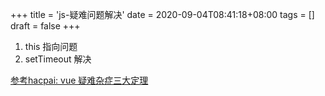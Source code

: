 +++
title = 'js-疑难问题解决'
date = 2020-09-04T08:41:18+08:00
tags = []
draft = false
+++

1. this 指向问题
2. setTimeout 解决

[参考hacpai: vue 疑难杂症三大定理](https://hacpai.com/article/1598960985999)
